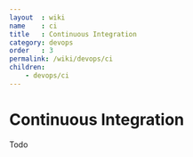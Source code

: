 ```yaml
---
layout  : wiki
name    : ci
title   : Continuous Integration
category: devops
order   : 3
permalink: /wiki/devops/ci
children:
    - devops/ci
---
```

# Continuous Integration
Todo